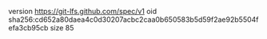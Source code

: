 version https://git-lfs.github.com/spec/v1
oid sha256:cd652a80daea4c0d30207acbc2caa0b650583b5d59f2ae92b5504fefa3cb95cb
size 85
